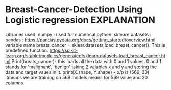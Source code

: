# Breast-Cancer-Detection Using Logistic regression EXPLANATION
Libraries used.
numpy : used for numerical python.
sklearn.datasets : 
pandas : https://pandas.pydata.org/docs/getting_started/overview.html
variable name breats_cancer = sklear.datasets.load_breast_cancer(). This is predefined function. 
https://scikit-learn.org/stable/modules/generated/sklearn.datasets.load_breast_cancer.html
Print(breats_cancer)- this loads all the data with  0 and 1 values. 0 and 1 stands for 'malignant', 'benign'
taking 2 vaiables x and y and storing the data and target vaues in it.
print(X.shape, Y.shape) - o/p is (569, 30) itmeans we are training on 569 models means for 569 value and 30 columns
